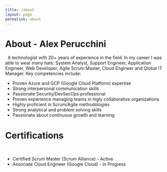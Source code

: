 ```yaml
---
title: /about
layout: page
permalink: about
---
```


# About - Alex Perucchini
&nbsp;
A technologist with 20+ years of experience in the field. In my career I was able to wear many hats: System Analyst, Support Engineer, Application Engineer, Web Developer, Agile Scrum Master, Cloud Engineer and Global IT Manager. Key competencies include:
&nbsp;

* Proven Azure and GCP (Google Cloud Platform) expertise
* Strong interpersonal communication skills
* Passionate Security/DevSecOps professional
* Proven experience managing teams in higly collaborative organizations
* Highly proficient in Scrum/Agile methodologies
* Strong analytical and problem solving skills
* Passionate about continuous growth and learning 

# Certifications 
&nbsp;
* Certified Scrum Master (Scrum Alliance) - Active
* Associate Cloud Engineer (Google Cloud) - in Progress 

